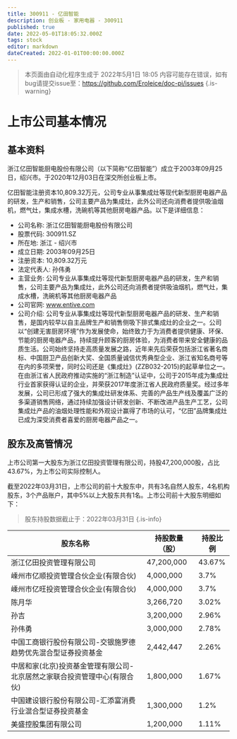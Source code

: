 ```yaml
---
title: 300911 - 亿田智能
description: 创业板 - 家用电器 - 300911
published: true
date: 2022-05-01T18:05:32.000Z
tags: stock
editor: markdown
dateCreated: 2022-01-01T00:00:00.000Z
---
```


> 本页面由自动化程序生成于 2022年5月1日 18:05
> 内容可能存在错误，如有bug请提交issue至：https://github.com/Eroleice/doc-pi/issues
{.is-warning}

# 上市公司基本情况

## 基本资料

浙江亿田智能厨电股份有限公司（以下简称“亿田智能”）成立于2003年09月25日，绍兴市。于2020年12月03日在深交所创业板上市。

亿田智能注册资本10,809.32万元，公司专业从事集成灶等现代新型厨房电器产品的研发，生产和销售，公司主要产品为集成灶，此外公司还向消费者提供吸油烟机，燃气灶，集成水槽，洗碗机等其他厨房电器产品。以下是详细信息：

- 公司名称: 浙江亿田智能厨电股份有限公司
- 股票代码: 300911.SZ
- 所在地: 浙江 - 绍兴市
- 成立日期: 2003年09月25日
- 注册资本: 10,809.32万元
- 法定代表人: 孙伟勇
- 主营业务: 公司专业从事集成灶等现代新型厨房电器产品的研发，生产和销售，公司主要产品为集成灶，此外公司还向消费者提供吸油烟机，燃气灶，集成水槽，洗碗机等其他厨房电器产品
- 公司官网: www.entive.com
- 公司介绍: 公司专业从事集成灶等现代新型厨房电器产品的研发、生产和销售，是国内较早以自主品牌生产和销售侧吸下排式集成灶的企业之一。公司以“创建无害厨房环境”作为发展使命，始终致力于为消费者提供健康、环保、节能的厨房电器产品，持续提升顾客的厨房体验，为消费者带来安全健康的品质生活。公司始终坚持走高质量发展之路，近年来先后荣获包括浙江省著名商标、中国厨卫产品创新大奖、全国质量诚信优秀典型企业、浙江省知名商号等在内的多项荣誉，同时公司还是《集成灶》(ZZB032-2015)的起草单位之一。在由浙江省人民政府推动实施的“浙江制造”认证中，公司于2015年成为集成灶行业首家获得认证的企业，并荣获2017年度浙江省人民政府质量奖。经过多年发展，公司已形成了强大的集成灶研发体系、完善的产品生产线及覆盖广泛的多渠道销售网络，通过持续加强设计研发创新、不断改进产品生产工艺，公司集成灶产品的油烟处理性能和外观设计赢得了市场的认可，“亿田”品牌集成灶已成为深受消费者喜爱的厨房电器产品之一。


## 股东及高管情况

上市公司第一大股东为浙江亿田投资管理有限公司，持股47,200,000股，占比43.67%，为上市公司实际控制人。

截至2022年03月31日，上市公司的前十大股东中，共有3名自然人股东，4名机构股东，3个产品账户，其中5%以上大股东共有1名。上市公司前十大股东明细如下：

> 股东持股数据截止于：2022年03月31日
{.is-info}

| 股东名称 | 持股数量（股） | 持股比例 |
| --- | --- | --- |
| 浙江亿田投资管理有限公司 | 47,200,000 | 43.67% |
| 嵊州市亿顺投资管理合伙企业(有限合伙) | 4,000,000 | 3.7% |
| 嵊州市亿旺投资管理合伙企业(有限合伙) | 4,000,000 | 3.7% |
| 陈月华 | 3,266,720 | 3.02% |
| 孙吉 | 3,200,000 | 2.96% |
| 孙伟勇 | 3,000,000 | 2.78% |
| 中国工商银行股份有限公司-交银施罗德趋势优先混合型证券投资基金 | 2,442,447 | 2.26% |
| 中居和家(北京)投资基金管理有限公司-北京居然之家联合投资管理中心(有限合伙) | 1,800,000 | 1.67% |
| 中国建设银行股份有限公司-汇添富消费行业混合型证券投资基金 | 1,300,000 | 1.2% |
| 美盛控股集团有限公司 | 1,200,000 | 1.11% |




